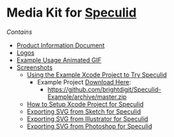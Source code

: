 # Media Kit for [Speculid](https://speculid.com)

_Contains_

* [Product Information Document](Product_Information_and_Media_Kit.pdf)
* [Logos](Logos)
* [Example Usage Animated GIF](Speculid-In-Use.gif)
* [Screenshots](Screenshots)
  * [Using the Example Xcode Project to Try Speculid](screenshots/using-example-project)
    * Example Project [Download Here](https://github.com/brightdigit/Speculid-Example/archive/master.zip):
      * https://github.com/brightdigit/Speculid-Example/archive/master.zip
  * [How to Setup Xcode Project for Speculid](screenshots/xcode-setup)
  * [Exporting SVG from Sketch for Speculid](screenshots/svg-export/sketch)
  * [Exporting SVG from Illustrator for Speculid](screenshots/svg-export/illustrator)
  * [Exporting SVG from Photoshop for Speculid](screenshots/svg-export/photoshop)
